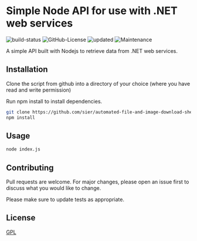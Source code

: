 # Simple Node API for use with .NET web services
![build-status](https://travis-ci.com/sier/Simple_API.svg?branch=master) ![GitHub-License](https://img.shields.io/github/license/sier/Simple_API) ![updated](https://img.shields.io/badge/updated-July%202019-red) ![Maintenance](https://img.shields.io/maintenance/no/2017?style=for-the-badge)

A simple API built with Nodejs to retrieve data from .NET web services.


## Installation

Clone the script from github into a directory of your choice (where you have read and write permission)

Run npm install to install dependencies.

```bash
git clone https://github.com/sier/automated-file-and-image-download-shell-script.git
npm install
```

## Usage

```bash
node index.js
```

## Contributing
Pull requests are welcome. For major changes, please open an issue first to discuss what you would like to change.

Please make sure to update tests as appropriate.

## License
[GPL](https://choosealicense.com/licenses/gpl-3.0/)
